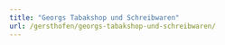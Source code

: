 ```yaml
---
title: "Georgs Tabakshop und Schreibwaren"
url: /gersthofen/georgs-tabakshop-und-schreibwaren/
---
```

